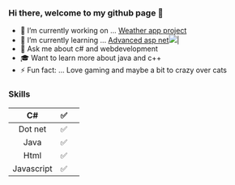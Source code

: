 ### Hi there, welcome to my github page 👋
- 🔭 I’m currently working on ... [Weather app project](https://github.com/Carpenteri1/WeatherApp)
- 🌱 I’m currently learning ... [Advanced asp net](https://docs.microsoft.com/en-us/aspnet/web-api/overview/advanced/)![](https://media2.giphy.com/media/tN1YiOeZmIRKE/giphy.gif)|
- 💬 Ask me about c# and webdevelopment 
- 🎓 Want to learn more about java and c++
- ⚡ Fun fact: ... Love gaming and maybe a bit to crazy over cats




### Skills 
| C#                   | :white_check_mark:    |                      |    
|:--------------------:|:---------------------:|:---------------------:
| Dot net              | :white_check_mark:    |
| Java                 | :white_check_mark:    |                      |
| Html                 | :white_check_mark:    |                                        
| Javascript           | :white_check_mark:    |           
                     


